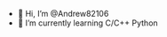- 👋 Hi, I’m @Andrew82106
- 🌱 I’m currently learning C/C++ Python

<!---
Andrew82106/Andrew82106 is a ✨ special ✨ repository because its `README.md` (this file) appears on your GitHub profile.
You can click the Preview link to take a look at your changes.
--->
